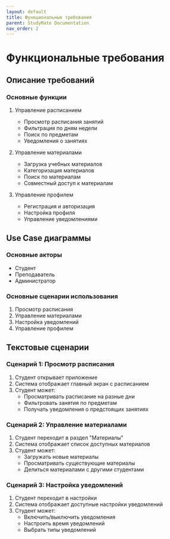 ```yaml
---
layout: default
title: Функциональные требования
parent: StudyMate Documentation
nav_order: 2
---
```


# Функциональные требования

## Описание требований

### Основные функции
1. Управление расписанием
   - Просмотр расписания занятий
   - Фильтрация по дням недели
   - Поиск по предметам
   - Уведомления о занятиях

2. Управление материалами
   - Загрузка учебных материалов
   - Категоризация материалов
   - Поиск по материалам
   - Совместный доступ к материалам

3. Управление профилем
   - Регистрация и авторизация
   - Настройка профиля
   - Управление уведомлениями

## Use Case диаграммы

### Основные акторы
- Студент
- Преподаватель
- Администратор

### Основные сценарии использования
1. Просмотр расписания
2. Управление материалами
3. Настройка уведомлений
4. Управление профилем

## Текстовые сценарии

### Сценарий 1: Просмотр расписания
1. Студент открывает приложение
2. Система отображает главный экран с расписанием
3. Студент может:
   - Просматривать расписание на разные дни
   - Фильтровать занятия по предметам
   - Получать уведомления о предстоящих занятиях

### Сценарий 2: Управление материалами
1. Студент переходит в раздел "Материалы"
2. Система отображает список доступных материалов
3. Студент может:
   - Загружать новые материалы
   - Просматривать существующие материалы
   - Делиться материалами с другими студентами

### Сценарий 3: Настройка уведомлений
1. Студент переходит в настройки
2. Система отображает доступные настройки уведомлений
3. Студент может:
   - Включить/выключить уведомления
   - Настроить время уведомлений
   - Выбрать типы уведомлений 